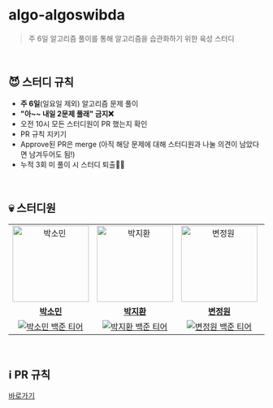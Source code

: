 # algo-algoswibda
> 주 6일 알고리즘 풀이를 통해 알고리즘을 습관화하기 위한 육성 스터디

<br />

## 😈 스터디 규칙
- <strong>주 6일</strong>(일요일 제외) 알고리즘 문제 풀이
- <strong>"아~~ 내일 2문제 풀래" 금지❌</strong>
- 오전 10시 모든 스터디원이 PR 했는지 확인
- PR 규칙 지키기
- Approve된 PR은 merge (아직 해당 문제에 대해 스터디원과 나눌 의견이 남았다면 남겨두어도 됨!)
- 누적 3회 미 풀이 시 스터디 퇴출👼🏻
<br />

## 💀 스터디원
<table>
  <tr>
    <td align="center">
      <a href="https://github.com/yygs321">
        <img src="https://github.com/yygs321.png" alt="박소민" width="150" height="150"/>
      </a>
    </td>
    <td align="center">
      <a href="https://github.com/mycook3">
        <img src="https://github.com/mycook3.png" alt="박지환" width="150" height="150"/>
      </a>
    </td>
    <td align="center">
      <a href="https://github.com/Byungul">
        <img src="https://github.com/Byungul.png" alt="변정원" width="150" height="150"/>
      </a>
    </td>
    <td align="center">
      <a href="https://github.com/sgkim6">
        <img src="https://github.com/sgkim6.png" alt="김승규" width="150" height="150"/>
      </a>
    </td>
    <td align="center">
      <a href="https://github.com/chech2">
        <img src="https://github.com/chech2.png" alt="이채림" width="150" height="150"/>
      </a>
    </td>
  </tr>
   <tr>
     <td align="center">
      <a href="https://github.com/yygs321">
        <b>박소민</b>
      </a>
    </td>
    <td align="center">
      <a href="https://github.com/mycook3">
        <b>박지환</b>
      </a>
    </td>
     <td align="center">
      <a href="https://github.com/Byungul">
        <b>변정원</b>
      </a>
    </td>
    <td align="center">
      <a href="https://github.com/sgkim6">
        <b>김승규</b>
      </a>
    </td>
   <td align="center">
      <a href="https://github.com/chech2">
        <b>이채림</b>
      </a>
    </td>
  </tr>
   <tr>
    <td align="center">
      <a href="https://solved.ac/yygs321">
        <img src="http://mazassumnida.wtf/api/mini/generate_badge?boj=yygs321" alt="박소민 백준 티어" />
      </a>
    </td>
    <td align="center">
      <a href="https://solved.ac/mycook3">
        <img src="http://mazassumnida.wtf/api/mini/generate_badge?boj=mycook3" alt="박지환 백준 티어" />
      </a>
    </td>
    <td align="center">
      <a href="https://solved.ac/labhg">
        <img src="http://mazassumnida.wtf/api/mini/generate_badge?boj=labhg" alt="변정원 백준 티어" />
      </a>
    </td>
    <td align="center">
      <a href="https://solved.ac/pickac4rd">
        <img src="http://mazassumnida.wtf/api/mini/generate_badge?boj=pickac4rd" alt="김승규 백준 티어" />
      </a>
    </td>
   <td align="center">
      <a href="https://solved.ac/ch2ch2">
        <img src="http://mazassumnida.wtf/api/mini/generate_badge?boj=ch2ch2" alt="이채림 백준 티어" />
      </a>
    </td>
  </tr>
</table>
<br />

## ℹ️ PR 규칙
<a href="https://github.com/chech2/algo-algoswibda/blob/main/PullRequest.md">바로가기</a>
